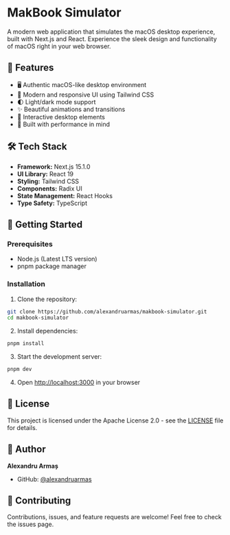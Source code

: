 # MakBook Simulator

A modern web application that simulates the macOS desktop experience, built with Next.js and React. Experience the sleek design and functionality of macOS right in your web browser.

## 🌟 Features

- 🖥️ Authentic macOS-like desktop environment
- 🎨 Modern and responsive UI using Tailwind CSS
- 🌓 Light/dark mode support
- ✨ Beautiful animations and transitions
- 🎯 Interactive desktop elements
- 🚀 Built with performance in mind

## 🛠️ Tech Stack

- **Framework:** Next.js 15.1.0
- **UI Library:** React 19
- **Styling:** Tailwind CSS
- **Components:** Radix UI
- **State Management:** React Hooks
- **Type Safety:** TypeScript

## 🚀 Getting Started

### Prerequisites

- Node.js (Latest LTS version)
- pnpm package manager

### Installation

1. Clone the repository:
```bash
git clone https://github.com/alexandruarmas/makbook-simulator.git
cd makbook-simulator
```

2. Install dependencies:
```bash
pnpm install
```

3. Start the development server:
```bash
pnpm dev
```

4. Open [http://localhost:3000](http://localhost:3000) in your browser

## 📝 License

This project is licensed under the Apache License 2.0 - see the [LICENSE](LICENSE) file for details.

## 👤 Author

**Alexandru Armaș**

- GitHub: [@alexandruarmas](https://github.com/alexandruarmas)

## 🤝 Contributing

Contributions, issues, and feature requests are welcome! Feel free to check the issues page. 